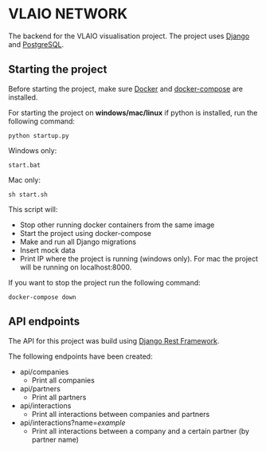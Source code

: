 # VLAIO NETWORK
The backend for the VLAIO visualisation project. The project uses [Django](https://www.djangoproject.com) and [PostgreSQL](https://www.postgresql.org).

## Starting the project
Before starting the project, make sure [Docker](https://www.docker.com) and [docker-compose](https://docs.docker.com/compose/) are installed.

For starting the project on **windows/mac/linux** if python is installed, run the following command:

``` python startup.py ```

Windows only:

``` start.bat ```

Mac only:

```sh start.sh ```

This script will:
- Stop other running docker containers from the same image
- Start the project using docker-compose
- Make and run all Django migrations
- Insert mock data
- Print IP where the project is running (windows only). For mac the project will be running on localhost:8000.

If you want to stop the project run the following command:

``` docker-compose down ```

## API endpoints
The API for this project was build using [Django Rest Framework](http://www.django-rest-framework.org).

The following endpoints have been created:
- api/companies
    - Print all companies
- api/partners
    - Print all partners
- api/interactions
    - Print all interactions between companies and partners
- api/interactions?name=*example*
    - Print all interactions between a company and a certain partner (by partner name)
